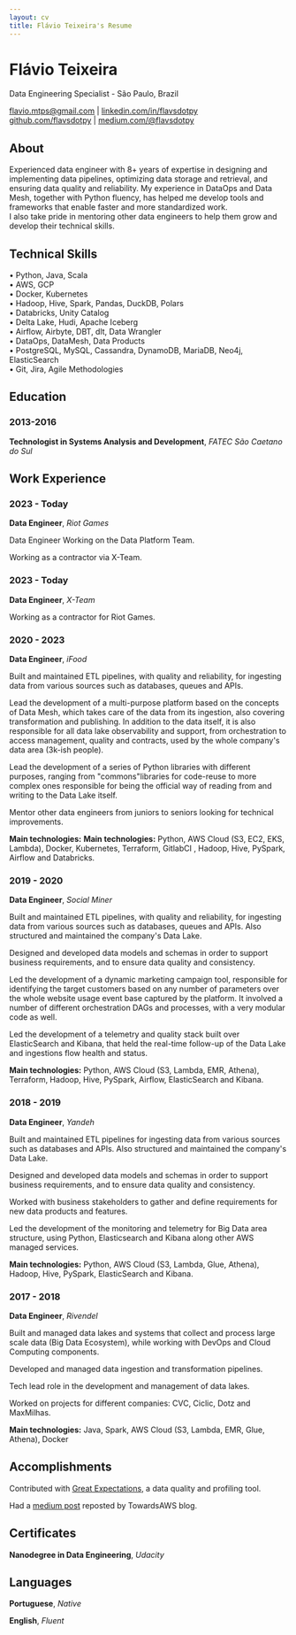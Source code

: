 ```yaml
---
layout: cv
title: Flávio Teixeira's Resume
---
```


# Flávio Teixeira
Data Engineering Specialist - São Paulo, Brazil

<div id="webaddress">
<a href="flavio.mtps@gmail.com">flavio.mtps@gmail.com</a>
| <a href="https://www.linkedin.com/in/flavsdotpy/">linkedin.com/in/flavsdotpy</a>
</div>
  
<div id="webaddress">
<a href="http://github.com/flavsdotpy">github.com/flavsdotpy</a>
| <a href="https://medium.com/@flavsdotpy">medium.com/@flavsdotpy</a>
</div>

## About

Experienced data engineer with 8+ years of expertise in designing and implementing data pipelines, optimizing data storage and retrieval, and ensuring data quality and reliability. My experience in DataOps and Data Mesh, together with Python fluency, has helped me develop tools and frameworks that enable faster and more standardized work.  \
I also take pride in mentoring other data engineers to help them grow and develop their technical skills.

## Technical Skills

• Python, Java, Scala  \
• AWS, GCP \
• Docker, Kubernetes \
• Hadoop, Hive, Spark, Pandas, DuckDB, Polars \
• Databricks, Unity Catalog \
• Delta Lake, Hudi, Apache Iceberg \
• Airflow, Airbyte, DBT, dlt, Data Wrangler \
• DataOps, DataMesh, Data Products \
• PostgreSQL, MySQL, Cassandra, DynamoDB, MariaDB, Neo4j, ElasticSearch \
• Git, Jira, Agile Methodologies

## Education

### 2013-2016

__Technologist in Systems Analysis and Development__, _FATEC São Caetano do Sul_

## Work Experience

### 2023 - Today

__Data Engineer__, _Riot Games_

Data Engineer Working on the Data Platform Team.

Working as a contractor via X-Team.

### 2023 - Today
__Data Engineer__, _X-Team_

Working as a contractor for Riot Games.

<div class="page-break"></div>

### 2020 - 2023
__Data Engineer__, _iFood_

Built and maintained ETL pipelines, with quality and reliability, for ingesting data from various sources such as databases, queues and APIs.

Lead the development of a multi-purpose platform based on the concepts of Data Mesh, which takes care of the data from its ingestion, also covering transformation and publishing. In addition to the data itself, it is also responsible for all data lake observability and support, from orchestration to access management, quality and contracts, used by the whole company's data area (3k-ish people).

Lead the development of a series of Python libraries with different purposes, ranging from "commons"libraries for code-reuse to more complex ones responsible for being the official way of reading from and writing to the Data Lake itself.

Mentor other data engineers from juniors to seniors looking for technical improvements.

__Main technologies:__ __Main technologies:__ Python, AWS Cloud (S3, EC2, EKS, Lambda), Docker, Kubernetes, Terraform, GitlabCI , Hadoop, Hive, PySpark, Airflow and Databricks.

### 2019 - 2020
__Data Engineer__, _Social Miner_

Built and maintained ETL pipelines, with quality and reliability, for ingesting data from various sources such as databases, queues and APIs. Also structured and maintained the company's Data Lake.

Designed and developed data models and schemas in order to support business requirements, and to ensure data quality and consistency.

Led the development of a dynamic marketing campaign tool, responsible for identifying the target customers based on any number of parameters over the whole website usage event base captured by the platform. It involved a number of different orchestration DAGs and processes, with a very modular code as well.

Led the development of a telemetry and quality stack built over ElasticSearch and Kibana, that held the real-time follow-up of the Data Lake and ingestions flow health and status.

__Main technologies:__ Python, AWS Cloud (S3, Lambda, EMR, Athena), Terraform, Hadoop, Hive, PySpark, Airflow, ElasticSearch and Kibana.

### 2018 - 2019
__Data Engineer__, _Yandeh_

Built and maintained ETL pipelines for ingesting data from various sources such as databases and APIs. Also structured and maintained the company's Data Lake.

Designed and developed data models and schemas in order to support business requirements, and to ensure data quality and consistency.

Worked with business stakeholders to gather and define requirements for new data products and features.

Led the development of the monitoring and telemetry for Big Data area structure, using Python, Elasticsearch and Kibana along other AWS managed services.

__Main technologies:__ Python, AWS Cloud (S3, Lambda, Glue, Athena), Hadoop, Hive, PySpark, ElasticSearch and Kibana.

<div class="page-break"></div>

### 2017 - 2018
__Data Engineer__, _Rivendel_

Built and managed data lakes and systems that collect and process large scale data (Big Data Ecosystem), while working with DevOps and Cloud Computing components.

Developed and managed data ingestion and transformation pipelines.

Tech lead role in the development and management of data lakes.

Worked on projects for different companies: CVC, Ciclic, Dotz and MaxMilhas.

__Main technologies:__ Java, Spark, AWS Cloud (S3, Lambda, EMR, Glue, Athena), Docker

## Accomplishments

Contributed with [Great Expectations](https://github.com/great-expectations/great_expectations), a data quality and profiling tool. 

Had a [medium post](https://medium.com/towards-aws/making-use-of-boto3-out-of-the-box-dynamodb-serializers-1dffbc7deafe) reposted by TowardsAWS blog.

## Certificates

__Nanodegree in Data Engineering__, _Udacity_

## Languages

__Portuguese__, _Native_

__English__, _Fluent_

<!-- ### Footer

Last updated: Mar 2025 -->

